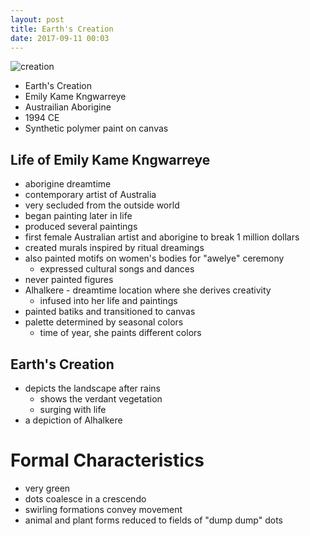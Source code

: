 ```yaml
---
layout: post
title: Earth's Creation
date: 2017-09-11 00:03
---
```


![creation]

* Earth's Creation
* Emily Kame Kngwarreye
* Austrailian Aborigine
* 1994 CE
* Synthetic polymer paint on canvas

## Life of Emily Kame Kngwarreye
* aborigine dreamtime
* contemporary artist of Australia
* very secluded from the outside world
* began painting later in life
* produced several paintings
* first female Australian artist and aborigine to break 1 million dollars
* created murals inspired by ritual dreamings
* also painted motifs on women's bodies for "awelye" ceremony
  * expressed cultural songs and dances
* never painted figures
* Alhalkere - dreamtime location where she derives creativity
  * infused into her life and paintings
* painted batiks and transitioned to canvas
* palette determined by seasonal colors
  * time of year, she paints different colors

## Earth's Creation
* depicts the landscape after rains
  * shows the verdant vegetation
  * surging with life
* a depiction of Alhalkere

# Formal Characteristics
* very green
* dots coalesce in a crescendo
* swirling formations convey movement
* animal and plant forms reduced to fields of "dump dump" dots




[creation]: http://www.cultweek.com/wp-content/uploads/2015/08/AC_8282_kngwarreye.jpg
